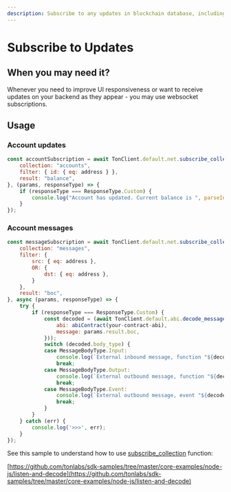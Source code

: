 ```yaml
---
description: Subscribe to any updates in blockchain database, including contract events.
---
```


# Subscribe to Updates

## When you may need it?

Whenever you need to improve UI responsiveness or want to receive updates on your backend as they appear - you may use websocket subscriptions.

## Usage

### Account updates

```javascript
const accountSubscription = await TonClient.default.net.subscribe_collection({
    collection: "accounts",
    filter: { id: { eq: address } },
    result: "balance",
}, (params, responseType) => {
    if (responseType === ResponseType.Custom) {
        console.log("Account has updated. Current balance is ", parseInt(params.result.balance));
    }
});
```

### Account messages

```javascript
const messageSubscription = await TonClient.default.net.subscribe_collection({
    collection: "messages",
    filter: {
        src: { eq: address },
        OR: {
            dst: { eq: address },
        }
    },
    result: "boc",
}, async (params, responseType) => {
    try {
        if (responseType === ResponseType.Custom) {
            const decoded = (await TonClient.default.abi.decode_message({
                abi: abiContract(your-contract-abi),
                message: params.result.boc,
            }));
            switch (decoded.body_type) {
            case MessageBodyType.Input:
                console.log(`External inbound message, function "${decoded.name}", parameters: `, JSON.stringify(decoded.value));
                break;
            case MessageBodyType.Output:
                console.log(`External outbound message, function "${decoded.name}", result`, JSON.stringify(decoded.value));
                break;
            case MessageBodyType.Event:
                console.log(`External outbound message, event "${decoded.name}", parameters`, JSON.stringify(decoded.value));
                break;
            }
        }
    } catch (err) {
        console.log('>>>', err);
    }
});
```

See this sample to understand how to use [subscribe\_collection](broken-reference) function:

[https://github.com/tonlabs/sdk-samples/tree/master/core-examples/node-js/listen-and-decode](https://github.com/tonlabs/sdk-samples/tree/master/core-examples/node-js/listen-and-decode)
